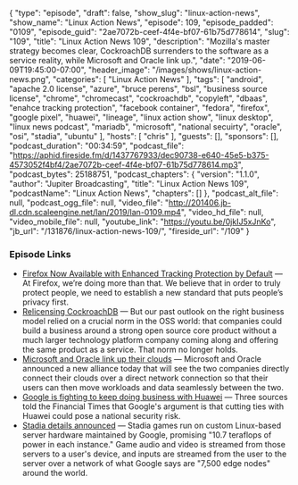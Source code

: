 {
  "type": "episode",
  "draft": false,
  "show_slug": "linux-action-news",
  "show_name": "Linux Action News",
  "episode": 109,
  "episode_padded": "0109",
  "episode_guid": "2ae7072b-ceef-4f4e-bf07-61b75d778614",
  "slug": "109",
  "title": "Linux Action News 109",
  "description": "Mozilla's master strategy becomes clear, CockroachDB surrenders to the software as a service reality, while Microsoft and Oracle link up.",
  "date": "2019-06-09T19:45:00-07:00",
  "header_image": "/images/shows/linux-action-news.png",
  "categories": [
    "Linux Action News"
  ],
  "tags": [
    "android",
    "apache 2.0 license",
    "azure",
    "bruce perens",
    "bsl",
    "business source license",
    "chrome",
    "chromecast",
    "cockroachdb",
    "copyleft",
    "dbaas",
    "enahce tracking protection",
    "facebook container",
    "fedora",
    "firefox",
    "google pixel",
    "huawei",
    "lineage",
    "linux action show",
    "linux desktop",
    "linux news podcast",
    "mariadb",
    "microsoft",
    "national secuirty",
    "oracle",
    "osi",
    "stadia",
    "ubuntu"
  ],
  "hosts": [
    "chris"
  ],
  "guests": [],
  "sponsors": [],
  "podcast_duration": "00:34:59",
  "podcast_file": "https://aphid.fireside.fm/d/1437767933/dec90738-e640-45e5-b375-4573052f4bf4/2ae7072b-ceef-4f4e-bf07-61b75d778614.mp3",
  "podcast_bytes": 25188751,
  "podcast_chapters": {
    "version": "1.1.0",
    "author": "Jupiter Broadcasting",
    "title": "Linux Action News 109",
    "podcastName": "Linux Action News",
    "chapters": []
  },
  "podcast_alt_file": null,
  "podcast_ogg_file": null,
  "video_file": "http://201406.jb-dl.cdn.scaleengine.net/lan/2019/lan-0109.mp4",
  "video_hd_file": null,
  "video_mobile_file": null,
  "youtube_link": "https://youtu.be/0jkIJ5xJnKo",
  "jb_url": "/131876/linux-action-news-109/",
  "fireside_url": "/109"
}


### Episode Links

  * [Firefox Now Available with Enhanced Tracking Protection by Default](https://blog.mozilla.org/blog/2019/06/04/firefox-now-available-with-enhanced-tracking-protection-by-default/ "Firefox Now Available with Enhanced Tracking Protection by Default") — At Firefox, we’re doing more than that. We believe that in order to truly protect people, we need to establish a new standard that puts people’s privacy first.
  * [Relicensing CockroachDB](https://www.cockroachlabs.com/blog/oss-relicensing-cockroachdb/ "Relicensing CockroachDB") — But our past outlook on the right business model relied on a crucial norm in the OSS world: that companies could build a business around a strong open source core product without a much larger technology platform company coming along and offering the same product as a service. That norm no longer holds. 
  * [Microsoft and Oracle link up their clouds](https://techcrunch.com/2019/06/05/microsoft-and-oracle-link-up-their-clouds/ "Microsoft and Oracle link up their clouds") — Microsoft and Oracle announced a new alliance today that will see the two companies directly connect their clouds over a direct network connection so that their users can then move workloads and data seamlessly between the two. 
  * [Google is fighting to keep doing business with Huawei](https://www.businessinsider.com/google-is-fighting-to-keep-doing-business-with-huawei-2019-6 "Google is fighting to keep doing business with Huawei") — Three sources told the Financial Times that Google's argument is that cutting ties with Huawei could pose a national security risk.
  * [Stadia details announced](https://arstechnica.com/gaming/2019/06/google-stadia-requires-130-upfront-10-per-month-at-november-launch/ "Stadia details announced") — Stadia games run on custom Linux-based server hardware maintained by Google, promising "10.7 teraflops of power in each instance." Game audio and video is streamed from those servers to a user's device, and inputs are streamed from the user to the server over a network of what Google says are "7,500 edge nodes" around the world.


